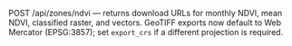 POST /api/zones/ndvi — returns download URLs for monthly NDVI, mean NDVI, classified raster, and vectors. GeoTIFF exports now default to Web Mercator (EPSG:3857); set `export_crs` if a different projection is required.
